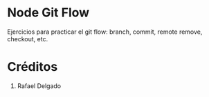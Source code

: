# Node Git Flow

Ejercicios para practicar el git flow: branch, commit, remote remove, checkout, etc.

# Créditos
1. Rafael Delgado 

